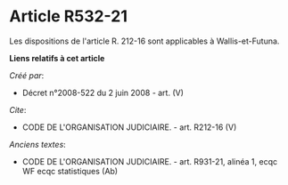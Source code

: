 # Article R532-21

Les dispositions de l'article R. 212-16 sont applicables à Wallis-et-Futuna.

**Liens relatifs à cet article**

_Créé par_:

  - Décret n°2008-522 du 2 juin 2008 - art. (V)

_Cite_:

  - CODE DE L'ORGANISATION JUDICIAIRE. - art. R212-16 (V)

_Anciens textes_:

  - CODE DE L'ORGANISATION JUDICIAIRE. - art. R931-21, alinéa 1, ecqc WF ecqc statistiques (Ab)
